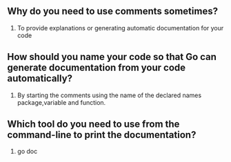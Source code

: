 ## Why do you need to use comments sometimes?
1. To provide explanations or generating automatic documentation for your code   

## How should you name your code so that Go can generate documentation from your code automatically?
1. By starting the comments using the name of the declared names package,variable and function.  

## Which tool do you need to use from the command-line to print the documentation?
1. go doc   

